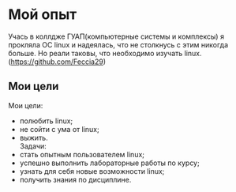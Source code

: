 Мой опыт
========================
Учась в коллдже ГУАП(компьютерные системы и комплексы) я прокляла ОС linux и надеялась, что не столкнусь с этим никогда больше. Но реали таковы, что необходимо изучать linux.  
(https://github.com/Feccia29)

Мои цели
-------------------------
Мои цели:  
- полюбить linux;  
- не сойти с ума от linux;  
- выжить.  
Задачи:  
- стать опытным пользователем linux;  
- успешно выполнить лабораторные работы по курсу;  
- узнать для себя новые возможности linux;  
- получить знания по дисциплине.

